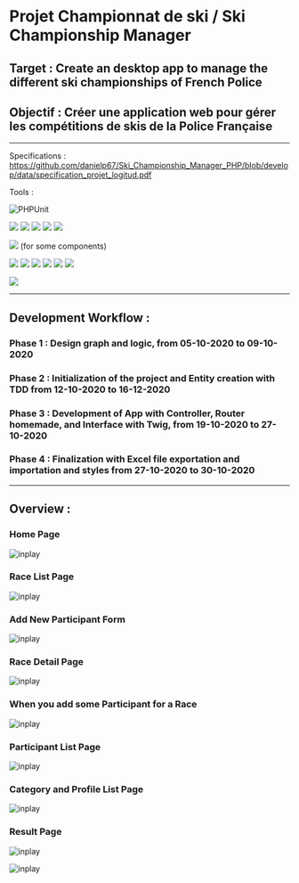 # Projet Championnat de ski / Ski Championship Manager

## Target : Create an desktop app to manage the different ski championships of French Police

## Objectif : Créer une application web pour gérer les compétitions de skis de la Police Française

---
Specifications : https://github.com/danielp67/Ski_Championship_Manager_PHP/blob/develop/data/specification_projet_logitud.pdf

Tools :

![PHPUnit](https://github.com/anielp67/Ski_Championship_Manager_PHP/workflows/CI/badge.svg?branch=develop)

![](https://img.shields.io/badge/Code-Php-informational?style=flat&logo=php&logoColor=white&color=2bbc8a)
![](https://img.shields.io/badge/Code-Javascript-informational?style=flat&logo=javascript&logoColor=white&color=2bbc8a)
![](https://img.shields.io/badge/Code-Bootstrap-informational?style=flat&logo=bootstrap&logoColor=white&color=2bbc8a)
![](https://img.shields.io/badge/Code-Html-informational?style=flat&logo=html&logoColor=white&color=2bbc8a)
![](https://img.shields.io/badge/Code-Css-informational?style=flat&logo=css&logoColor=white&color=2bbc8a)


![](https://img.shields.io/badge/Framework-Symfony-informational?style=flat&logo=symfony&logoColor=white&color=0088ff)
(for some components)

![](https://img.shields.io/badge/Tools-PhpUnit-informational?style=flat&logo=phpunit&logoColor=white&color=FFA500)
![](https://img.shields.io/badge/Tools-Mysql-informational?style=flat&logo=mysql&logoColor=white&color=FFA500)
![](https://img.shields.io/badge/Tools-Git-informational?style=flat&logo=git&logoColor=white&color=FFA500)
![](https://img.shields.io/badge/Tools-GitHub-informational?style=flat&logo=github&logoColor=white&color=FFA500)
![](https://img.shields.io/badge/Tools-UML-informational?style=flat&logo=uml&logoColor=white&color=FFA500)
![](https://img.shields.io/badge/Tools-AdobeXd-informational?style=flat&logo=adobe&logoColor=white&color=FFA500)

![](https://img.shields.io/badge/Editor-PhpStorm-informational?style=flat&logo=phpstorm&logoColor=white&color=ee82ee)

---
## Development Workflow :

### Phase 1 : Design graph and logic, from 05-10-2020 to  09-10-2020

### Phase 2 : Initialization of the project and Entity creation with TDD from 12-10-2020 to 16-12-2020

### Phase 3 : Development of App with Controller, Router homemade, and Interface with Twig, from 19-10-2020 to 27-10-2020

### Phase 4 : Finalization with Excel file exportation and importation and styles from 27-10-2020 to 30-10-2020


---
## Overview :

### Home Page
![inplay](data/screenshot/Image1.png)


### Race List Page
![inplay](data/screenshot/Image2.png)

### Add New Participant Form
![inplay](data/screenshot/Image9.png)


### Race Detail Page
![inplay](data/screenshot/Image8.png)

### When you add some Participant for a Race
![inplay](data/screenshot/Image5.png)

### Participant List Page
![inplay](data/screenshot/Image3.png)


### Category and Profile List Page
![inplay](data/screenshot/Image4.png)


### Result Page

![inplay](data/screenshot/Image6.png)

![inplay](data/screenshot/Image7.png)




